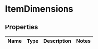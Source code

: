 # ItemDimensions

## Properties
Name | Type | Description | Notes
------------ | ------------- | ------------- | -------------

